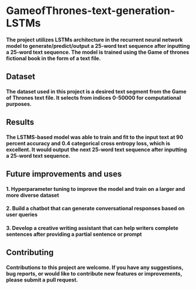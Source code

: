 # GameofThrones-text-generation-LSTMs
#### The project utilizes LSTMs architecture in the recurrent neural network model to generate/predict/output a 25-word text sequence after inputting a 25-word text sequence. The model is trained using the Game of thrones fictional book in the form of a text file.
## Dataset
#### The dataset used in this project is a desired text segment from the Game of Thrones text file. It selects from indices 0-50000 for computational purposes.
## Results
#### The LSTMS-based model was able to train and fit to the input text at  90 percent accuracy and 0.4 categorical cross entropy loss, which is excellent. It would output the next 25-word text sequence after inputting a 25-word text sequence.
## Future improvements and uses
#### 1. Hyperparameter tuning to improve the model and train on a larger and more diverse dataset
#### 2. Build a chatbot that can generate conversational responses based on user queries
#### 3. Develop a creative writing assistant that can help writers complete sentences after providing a partial sentence or prompt
## Contributing
#### Contributions to this project are welcome. If you have any suggestions, bug reports, or would like to contribute new features or improvements, please submit a pull request.
